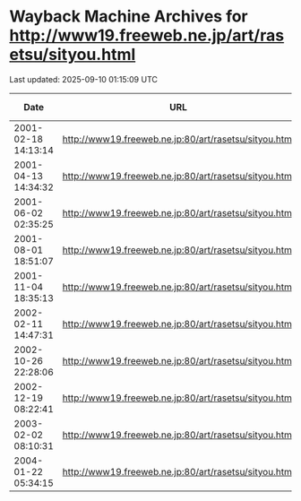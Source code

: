 # Wayback Machine Archives for http://www19.freeweb.ne.jp/art/rasetsu/sityou.html

Last updated: 2025-09-10 01:15:09 UTC

| Date | URL | Archive Link |
|------|-----|---------------|
| 2001-02-18 14:13:14 | http://www19.freeweb.ne.jp:80/art/rasetsu/sityou.html | [View Archive](https://web.archive.org/web/20010218141314/http://www19.freeweb.ne.jp:80/art/rasetsu/sityou.html) |
| 2001-04-13 14:34:32 | http://www19.freeweb.ne.jp:80/art/rasetsu/sityou.html | [View Archive](https://web.archive.org/web/20010413143432/http://www19.freeweb.ne.jp:80/art/rasetsu/sityou.html) |
| 2001-06-02 02:35:25 | http://www19.freeweb.ne.jp:80/art/rasetsu/sityou.html | [View Archive](https://web.archive.org/web/20010602023525/http://www19.freeweb.ne.jp:80/art/rasetsu/sityou.html) |
| 2001-08-01 18:51:07 | http://www19.freeweb.ne.jp:80/art/rasetsu/sityou.html | [View Archive](https://web.archive.org/web/20010801185107/http://www19.freeweb.ne.jp:80/art/rasetsu/sityou.html) |
| 2001-11-04 18:35:13 | http://www19.freeweb.ne.jp:80/art/rasetsu/sityou.html | [View Archive](https://web.archive.org/web/20011104183513/http://www19.freeweb.ne.jp:80/art/rasetsu/sityou.html) |
| 2002-02-11 14:47:31 | http://www19.freeweb.ne.jp:80/art/rasetsu/sityou.html | [View Archive](https://web.archive.org/web/20020211144731/http://www19.freeweb.ne.jp:80/art/rasetsu/sityou.html) |
| 2002-10-26 22:28:06 | http://www19.freeweb.ne.jp:80/art/rasetsu/sityou.html | [View Archive](https://web.archive.org/web/20021026222806/http://www19.freeweb.ne.jp:80/art/rasetsu/sityou.html) |
| 2002-12-19 08:22:41 | http://www19.freeweb.ne.jp:80/art/rasetsu/sityou.html | [View Archive](https://web.archive.org/web/20021219082241/http://www19.freeweb.ne.jp:80/art/rasetsu/sityou.html) |
| 2003-02-02 08:10:31 | http://www19.freeweb.ne.jp:80/art/rasetsu/sityou.html | [View Archive](https://web.archive.org/web/20030202081031/http://www19.freeweb.ne.jp:80/art/rasetsu/sityou.html) |
| 2004-01-22 05:34:15 | http://www19.freeweb.ne.jp:80/art/rasetsu/sityou.html | [View Archive](https://web.archive.org/web/20040122053415/http://www19.freeweb.ne.jp:80/art/rasetsu/sityou.html) |
